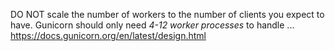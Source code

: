 
DO NOT scale the number of workers to the number of clients you expect to have. Gunicorn should only need _4-12 worker processes_ to handle ...
https://docs.gunicorn.org/en/latest/design.html

